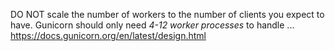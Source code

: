 
DO NOT scale the number of workers to the number of clients you expect to have. Gunicorn should only need _4-12 worker processes_ to handle ...
https://docs.gunicorn.org/en/latest/design.html

